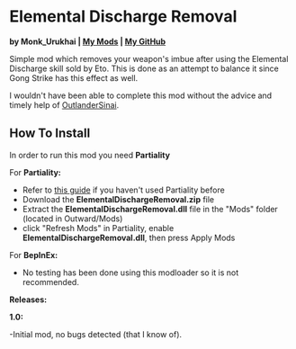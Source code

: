 # Elemental Discharge Removal

**by Monk_Urukhai | [My Mods](https://www.nexusmods.com/users/34353220?tab=user+files) | [My GitHub](https://github.com/Monk-Urukahi/Outward_Mods)**

Simple mod which removes your weapon's imbue after using the Elemental Discharge skill sold by Eto. This is done as an attempt to balance it since Gong Strike has this effect as well.

I wouldn't have been able to complete this mod without the advice and timely help of [OutlanderSinai](https://www.nexusmods.com/outward/users/68319717).

## How To Install
In order to run this mod you need **Partiality**

For **Partiality:**

- Refer to [this guide](https://outward.gamepedia.com/Installing_Mods#Partiality) if you haven't used Partiality before
- Download the **ElementalDischargeRemoval.zip** file
- Extract the **ElementalDischargeRemoval.dll** file in the "Mods" folder (located in Outward/Mods)
- click "Refresh Mods" in Partiality, enable **ElementalDischargeRemoval.dll**, then press Apply Mods

For **BepInEx:**

- No testing has been done using this modloader so it is not recommended.

**Releases:**

**1.0:**

-Initial mod, no bugs detected (that I know of).
